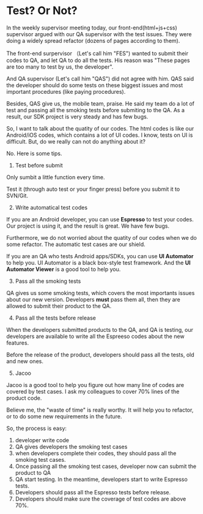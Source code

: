 # Test? Or Not?

In the weekly supervisor meeting today, our front-end(html+js+css) supervisor argued with our QA supervisor with the test issues. They were doing a widely spread refactor (dozens of pages according to them). 

The front-end surpervisor （Let's call him "FES") wanted to submit their codes to QA, and let QA to do all the tests. His reason was "These pages are too many to test by us, the developer". 

And QA supervisor (Let's call him "QAS") did not agree with him. QAS said the developer should do some tests on these biggest issues and most important procedures (like paying procedures). 

Besides, QAS give us, the mobile team, praise. He said my team do a lot of test and passing all the smoking tests before submiting to the QA. As a result, our SDK project is very steady and has few bugs.

So, I want to talk about the quatity of our codes. The html codes is like our Android/iOS codes, which contains a lot of UI codes. I know, tests on UI is difficult. But, do we really can not do anything about it?

No. Here is some tips.

1. Test before submit

Only sumbit a little function every time. 

Test it (through auto test or your finger press) before you submit it to SVN/Git.

2. Write automatical test codes

If you are an Android developer, you can use **Espresso** to test your codes. Our project is using it, and the result is great. We have few bugs. 

Furthermore, we do not worried about the quatity of our codes when we do some refactor. The automatic test cases are our shield.

If you are an QA who tests Android apps/SDKs, you can use **UI Automator** to help you. UI Automator is a black box-style test framework. And the **UI Automator Viewer** is a good tool to help you.

3. Pass all the smoking tests

QA gives us some smoking tests, which covers the most importants issues about our new version. Developers **must** pass them all, then they are allowed to submit their product to the QA.

4. Pass all the tests before release

When the developers submitted products to the QA, and QA is testing, our developers are available to write all the Espreeso codes about the new features. 

Before the release of the product, developers should pass all the tests, old and new ones.

5. Jacoo

Jacoo is a good tool to help you figure out how many line of codes are covered by test cases. I ask my colleagues to cover 70% lines of the product code. 

Believe me, the "waste of time" is really worthy. It will help you to refactor, or to do some new requirements in the future. 


So, the process is easy:
1. developer write code
2. QA gives developers the smoking test cases
3. when developers complete their codes, they should pass all the smoking test cases.
4. Once passing all the smoking test cases, developer now can submit the product to QA
5. QA start testing. In the meantime, developers start to write Espresso tests.
6. Developers should pass all the Espresso tests before release.
7. Developers should make sure the coverage of test codes are above 70%.


